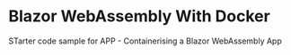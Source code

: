 # Blazor WebAssembly With Docker
STarter code sample for APP - Containerising a Blazor WebAssembly App

